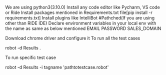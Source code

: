 We are using python3(3.10.0)
Install any code editor like Pycharm, VS code or Ride
Install packages mentioned in Requirements.txt file[pip install -r requirements.txt]
Install plugins like IntelliBot #Pathched(If you are using other than RIDE IDE)
Declare environment variables in your local env with the name as same as below mentioned
EMAIL
PASSWORD
SALES_DOMAIN

Download chrome driver and configure it
To run all the test cases

robot -d Results .

To run specific test case

robot -d Results -i tagname 'pathtotestcase.robot'
